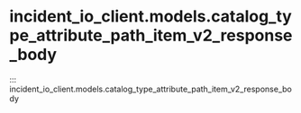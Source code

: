 # incident_io_client.models.catalog_type_attribute_path_item_v2_response_body

::: incident_io_client.models.catalog_type_attribute_path_item_v2_response_body
